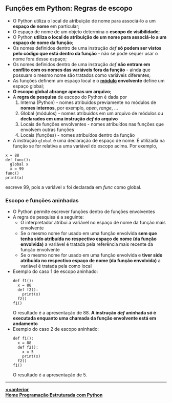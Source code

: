 ## Funções em Python: Regras de escopo
 
- O Python utiliza o local de atribuição de nome para associá-lo a um **espaço de nome** em particular;
- O espaço de nome de um objeto determina o **escopo de visibilidade**;
- O Python **utiliza o local de atribuição de um nome para associá-lo a um espaço de nome da função**;
- Os nomes definidos dentro de uma instrução *def* **só podem ser vistos pelo código que está dentro da função** - não se pode sequer usar o nome fora desse espaço;
- Os nomes definidos dentro de uma instrução *def* **não entram em conflito com os nomes das variáveis fora da função** - ainda que possuam o mesmo nome são tratados como variáveis diferentes;
- As funções definem um espaço local e o **[módulo](prog_modulos.md) envolvente** define um espaço global;
- **O escopo global abrange apenas um arquivo**;
- A **regra de pesquisa** de escopo do Python é dada por  
  1. Interna (Python) - nomes atribuídos previamente no módulos de **nomes internos**, por exemplo, *open*, *range*, ...
  2. Global (módulos) - nomes atribuídos em um arquivo de módulos ou **declarados em uma instrução *def* do arquivo**
  3. Locais de funções envolventes - nomes atribuídos nas funções que envolvem outras funções
  4. Locais (funções) - nomes atribuídos dentro da função  
 - A instrução `global` é uma declaração de espaço de nome. É utilizada na função se for relativa a uma variável do escopo acima. Por exemplo,   
  ```
  x = 88
  def func():
    global x
    x = 99
  func()
  print(x)
  ```
  escreve 99, pois a variável x foi declarada em *func* como global.
  
### Escopo e funções aninhadas     
- O Python permite escrever funções dentro de funções envolventes
- A regra de pesquisa é a seguinte:
  - O interpretador atribui a variável no espaço de nome da função mais envolvente
  - Se o mesmo nome for usado em uma função envolvida **sem que tenha sido atribuída no respectivo espaço de nome (da função envolvida)** a variável é tratada pela referência mais recente da função envolvente
  - Se o mesmo nome for usado em uma função envolvida e **tiver sido atribuída no respectivo espaço de nome (da função envolvida)** a variável é tratada pela como local 
- Exemplo do caso 1 de escopo aninhado:  
  ```
  def f1():  
    x = 88  
    def f2():  
      print(x)  
    f2()  
  f1()
  ```
  O resultado é a apresentação de 88. **A instrução *def* aninhada só é executada enquanto uma chamada da função envolvente está em andamento**
- Exemplo do caso 2 de escopo aninhado:  
  ```
  def f1():  
    x = 88  
    def f2(): 
      x = 5
      print(x)  
    f2()  
  f1()
  ```
  O resultado é a apresentação de 5.

___  
**[<<anterior](https://github.com/claytonjasilva/claytonjasilva.github.io/blob/main/prog_aulas/prog_funcoes.md)**  
**[Home Programação Estruturada com Python](https://github.com/claytonjasilva/claytonjasilva.github.io/blob/main/progPython_aulas.md)**  
